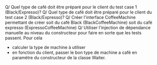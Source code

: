 Q/ Quel type de café doit être préparé pour le client du test case 1 (Black/Expresso)?
Q/ Quel type de café doit être préparé pour le client du test case 2 (Black/Expresso)?
Q/ Créer l'interface CoffeeMachine permettant de créer soit du café Black (BlackCoffeeMachine) soit du café expresso (ExpressoCoffeeMachine)
Q/ Utiliser l'injection de dépendance manuelle au niveau du constructeur pour faire en sorte que les tests passent. Pour cela
  - calculer la type de machine à utiliser
  - en fonction du client, passer le bon type de machine a café en paramètre du constructeur de la classe Waiter.
